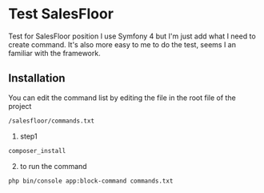 # Test SalesFloor

Test for SalesFloor position
I use Symfony 4 but I'm just add what I need to create command.
It's also more easy to me to do the test, seems I an familiar with the framework.

## Installation
You can edit the command list by editing the file in the root file of the project
```bash
/salesfloor/commands.txt
```

1) step1
```bash
composer_install
```

2) to run the command
```bash
php bin/console app:block-command commands.txt 
```
